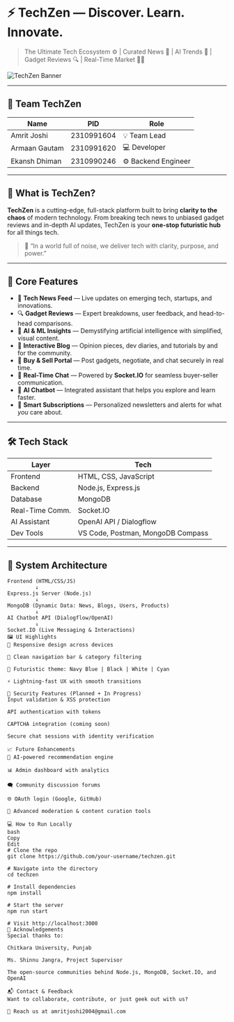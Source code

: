 # ⚡️ TechZen — Discover. Learn. Innovate.

> The Ultimate Tech Ecosystem ⚙️ | Curated News 📰 | AI Trends 🤖 | Gadget Reviews 🔍 | Real-Time Market 📱💬

![TechZen Banner](https://yourdomain.com/assets/techzen-banner.png) <!-- (Optional) Add a banner image URL -->

---

## 👥 Team TechZen

| Name               | PID          | Role       |
|--------------------|--------------|------------|
| Amrit Joshi        | 2310991604   | 💡 Team Lead |
| Armaan Gautam      | 2310991620   | 💻 Developer |
| Ekansh Dhiman      | 2310990246   | ⚙️ Backend Engineer |

---

## 🚀 What is TechZen?

**TechZen** is a cutting-edge, full-stack platform built to bring **clarity to the chaos** of modern technology. From breaking tech news to unbiased gadget reviews and in-depth AI updates, TechZen is your **one-stop futuristic hub** for all things tech.

> 🧠 “In a world full of noise, we deliver tech with clarity, purpose, and power.”

---

## 🔮 Core Features

- 📰 **Tech News Feed** — Live updates on emerging tech, startups, and innovations.
- 🔍 **Gadget Reviews** — Expert breakdowns, user feedback, and head-to-head comparisons.
- 🤖 **AI & ML Insights** — Demystifying artificial intelligence with simplified, visual content.
- 🧾 **Interactive Blog** — Opinion pieces, dev diaries, and tutorials by and for the community.
- 🛒 **Buy & Sell Portal** — Post gadgets, negotiate, and chat securely in real time.
- 💬 **Real-Time Chat** — Powered by **Socket.IO** for seamless buyer-seller communication.
- 🤖 **AI Chatbot** — Integrated assistant that helps you explore and learn faster.
- 📩 **Smart Subscriptions** — Personalized newsletters and alerts for what *you* care about.

---

## 🛠️ Tech Stack

| Layer             | Tech                        |
|------------------|-----------------------------|
| Frontend         | HTML, CSS, JavaScript       |
| Backend          | Node.js, Express.js         |
| Database         | MongoDB                     |
| Real-Time Comm.  | Socket.IO                   |
| AI Assistant     | OpenAI API / Dialogflow     |
| Dev Tools        | VS Code, Postman, MongoDB Compass |

---

## 🧬 System Architecture

```plaintext
Frontend (HTML/CSS/JS)
         ↓
Express.js Server (Node.js)
         ↓
MongoDB (Dynamic Data: News, Blogs, Users, Products)
         ↓
AI Chatbot API (Dialogflow/OpenAI)
         ↓
Socket.IO (Live Messaging & Interactions)
🖼️ UI Highlights
🔗 Responsive design across devices

🧭 Clean navigation bar & category filtering

🎨 Futuristic theme: Navy Blue | Black | White | Cyan

⚡ Lightning-fast UX with smooth transitions

🔐 Security Features (Planned + In Progress)
Input validation & XSS protection

API authentication with tokens

CAPTCHA integration (coming soon)

Secure chat sessions with identity verification

📈 Future Enhancements
🧠 AI-powered recommendation engine

📊 Admin dashboard with analytics

🗨️ Community discussion forums

🌐 OAuth login (Google, GitHub)

🧹 Advanced moderation & content curation tools

💻 How to Run Locally
bash
Copy
Edit
# Clone the repo
git clone https://github.com/your-username/techzen.git

# Navigate into the directory
cd techzen

# Install dependencies
npm install

# Start the server
npm run start

# Visit http://localhost:3000
🙌 Acknowledgements
Special thanks to:

Chitkara University, Punjab

Ms. Shinnu Jangra, Project Supervisor

The open-source communities behind Node.js, MongoDB, Socket.IO, and OpenAI

📬 Contact & Feedback
Want to collaborate, contribute, or just geek out with us?

📧 Reach us at amritjoshi2004@gmail.com
